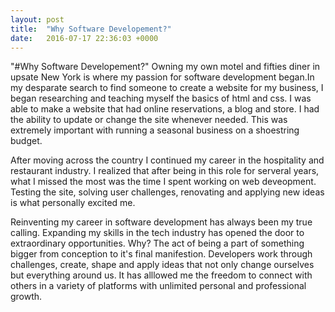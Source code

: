 ```yaml
---
layout: post
title:  "Why Software Developement?"
date:   2016-07-17 22:36:03 +0000
---
```



"#Why Software Developement?" Owning my own motel and fifties diner in upsate New York is where my passion for software development began.In my desparate search to find someone to create a website for my business, I began researching and teaching myself the basics of html and css. I was able to make a website that had online reservations, a blog and store. I had the ability to update or change the site whenever needed. This was extremely important with running a seasonal business on a shoestring budget.

After moving across the country I continued my career in the hospitality and restaurant industry. I realized that after being in this role for serveral years, what I missed the most was the time I spent working on web deveopment. Testing the site, solving user challenges, renovating and applying new ideas is what personally excited me.

Reinventing my career in software development has always been my true calling. Expanding my skills in the tech industry has opened the door to extraordinary opportunities. Why? The act of being a part of something bigger from conception to it's final manifestion. Developers work through challenges, create, shape and apply ideas that not only change ourselves but everything around us. It has alllowed me the freedom to connect with others in a variety of platforms with unlimited personal and professional growth. 






